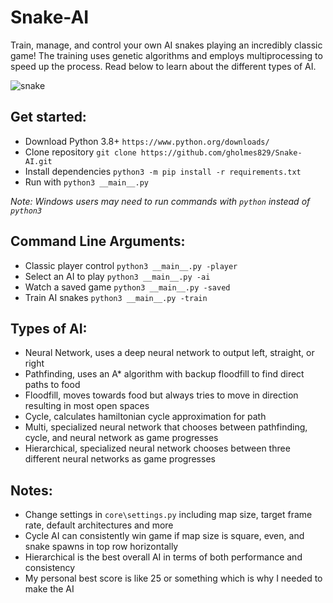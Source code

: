 # Snake-AI
Train, manage, and control your own AI snakes playing an incredibly classic game! The training uses genetic algorithms and employs multiprocessing to speed up the process. Read below to learn about the different types of AI.

![snake](https://user-images.githubusercontent.com/60802511/116515315-bd06dd00-a891-11eb-976b-169f74df029d.gif)

## Get started:
* Download Python 3.8+ `https://www.python.org/downloads/`
* Clone repository `git clone https://github.com/gholmes829/Snake-AI.git`
* Install dependencies `python3 -m pip install -r requirements.txt`
* Run with `python3 __main__.py`

_Note: Windows users may need to run commands with `python` instead of `python3`_

## Command Line Arguments:
* Classic player control `python3 __main__.py -player`
* Select an AI to play `python3 __main__.py -ai`
* Watch a saved game `python3 __main__.py -saved`
* Train AI snakes `python3 __main__.py -train`

## Types of AI:
* Neural Network, uses a deep neural network to output left, straight, or right
* Pathfinding, uses an A* algorithm with backup floodfill to find direct paths to food
* Floodfill, moves towards food but always tries to move in direction resulting in most open spaces
* Cycle, calculates hamiltonian cycle approximation for path
* Multi, specialized neural network that chooses between pathfinding, cycle, and neural network as game progresses
* Hierarchical, specialized neural network chooses between three different neural networks as game progresses

## Notes:
* Change settings in `core\settings.py` including map size, target frame rate, default architectures and more
* Cycle AI can consistently win game if map size is square, even, and snake spawns in top row horizontally
* Hierarchical is the best overall AI in terms of both performance and consistency
* My personal best score is like 25 or something which is why I needed to make the AI
